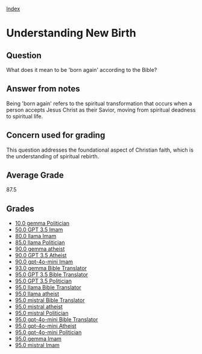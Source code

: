 
[Index](../../index.md)
# Understanding New Birth
## Question
What does it mean to be 'born again' according to the Bible?

## Answer from notes
Being 'born again' refers to the spiritual transformation that occurs when a person accepts Jesus Christ as their Savior, moving from spiritual deadness to spiritual life.

## Concern used for grading
This question addresses the foundational aspect of Christian faith, which is the understanding of spiritual rebirth.

## Average Grade
87.5

## Grades
 * [10.0 gemma Politician](../answers/gemma_Politician/Understanding_New_Birth.md)
 * [50.0 GPT 3.5 Imam](../answers/GPT_3.5_Imam/Understanding_New_Birth.md)
 * [80.0 llama Imam](../answers/llama_Imam/Understanding_New_Birth.md)
 * [85.0 llama Politician](../answers/llama_Politician/Understanding_New_Birth.md)
 * [90.0 gemma atheist](../answers/gemma_atheist/Understanding_New_Birth.md)
 * [90.0 GPT 3.5 Atheist](../answers/GPT_3.5_Atheist/Understanding_New_Birth.md)
 * [90.0 gpt-4o-mini Imam](../answers/gpt-4o-mini_Imam/Understanding_New_Birth.md)
 * [93.0 gemma Bible Translator](../answers/gemma_Bible_Translator/Understanding_New_Birth.md)
 * [95.0 GPT 3.5 Bible Translator](../answers/GPT_3.5_Bible_Translator/Understanding_New_Birth.md)
 * [95.0 GPT 3.5 Politician](../answers/GPT_3.5_Politician/Understanding_New_Birth.md)
 * [95.0 llama Bible Translator](../answers/llama_Bible_Translator/Understanding_New_Birth.md)
 * [95.0 llama atheist](../answers/llama_atheist/Understanding_New_Birth.md)
 * [95.0 mistral Bible Translator](../answers/mistral_Bible_Translator/Understanding_New_Birth.md)
 * [95.0 mistral atheist](../answers/mistral_atheist/Understanding_New_Birth.md)
 * [95.0 mistral Politician](../answers/mistral_Politician/Understanding_New_Birth.md)
 * [95.0 gpt-4o-mini Bible Translator](../answers/gpt-4o-mini_Bible_Translator/Understanding_New_Birth.md)
 * [95.0 gpt-4o-mini Atheist](../answers/gpt-4o-mini_Atheist/Understanding_New_Birth.md)
 * [95.0 gpt-4o-mini Politician](../answers/gpt-4o-mini_Politician/Understanding_New_Birth.md)
 * [95.0 gemma Imam](../answers/gemma_Imam/Understanding_New_Birth.md)
 * [95.0 mistral Imam](../answers/mistral_Imam/Understanding_New_Birth.md)
